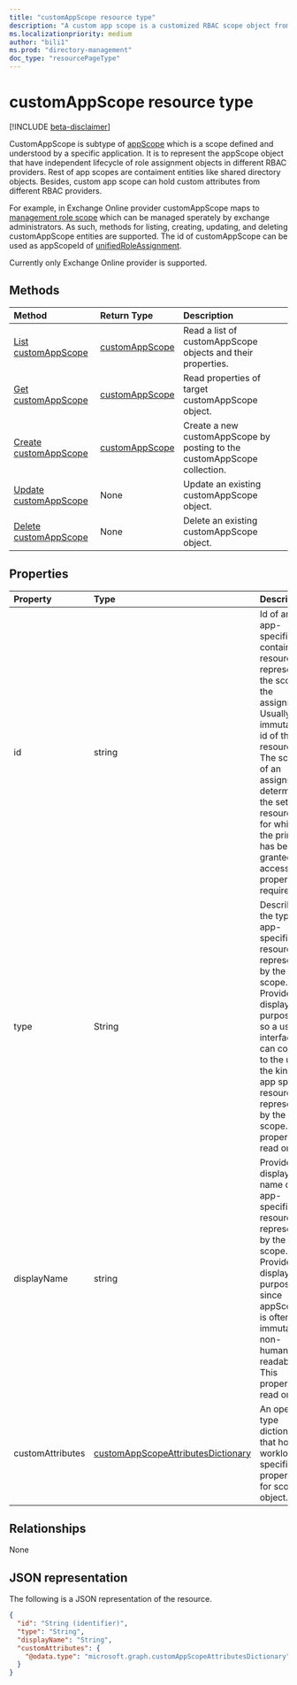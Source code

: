 ```yaml
---
title: "customAppScope resource type"
description: "A custom app scope is a customized RBAC scope object from each provider."
ms.localizationpriority: medium
author: "bili1"
ms.prod: "directory-management"
doc_type: "resourcePageType"
---
```


# customAppScope resource type

[!INCLUDE [beta-disclaimer](../../includes/beta-disclaimer.md)]

CustomAppScope is subtype of [appScope](appscope.md) which is a scope defined and understood by a specific application. It is to represent the appScope object that have independent lifecycle of role assignment objects in different RBAC providers. Rest of app scopes are contaiment entities like shared directory objects. Besides, custom app scope can hold custom attributes from different RBAC providers.

For example, in Exchange Online provider customAppScope maps to [management role scope](/exchange/understanding-management-role-scopes-exchange-2013-help) which can be managed sperately by exchange administrators. As such, methods for listing, creating, updating, and deleting customAppScope entities are supported. The id of customAppScope can be used as appScopeId of [unifiedRoleAssignment](unifiedroleassignment.md).

Currently only Exchange Online provider is supported.

## Methods
| Method       | Return Type | Description |
|:-------------|:------------|:------------|
| [List customAppScope](../api/unifiedrbacapplication-list-customappscopes.md) | [customAppScope](customAppScope.md) | Read a list of customAppScope objects and their properties. |
| [Get customAppScope](../api/unifiedrbacapplication-get-customappscope.md) | [customAppScope](customAppScope.md) | Read properties of target customAppScope object. |
| [Create customAppScope](../api/unifiedrbacapplication-post-customappscope.md) | [customAppScope](customAppScope.md) | Create a new customAppScope by posting to the customAppScope collection. |
| [Update customAppScope](../api/unifiedrbacapplication-update-customappscope.md)| None | Update an existing customAppScope object.|
| [Delete customAppScope](../api/unifiedrbacapplication-delete-customappscope.md) | None | Delete an existing customAppScope object. |

## Properties

| Property | Type | Description |
|:-------- |:---- |:----------- |
| id | string | Id of an app-specific container or resource representing the scope of the assignment. Usually the immutable id of the resource. The scope of an assignment determines the set of resources for which the principal has been granted access. This property is required. |
| type | String | Describes the type of app-specific resource represented by the app scope. Provided for display purposes, so a user interface can convey to the user the kind of app specific resource represented by the app scope. This property is read only. |
| displayName | string | Provides the display name of the app-specific resource represented by the app scope. Provided for display purposes since appScopeId is often an immutable, non-human-readable id. This property is read only. |
| customAttributes | [customAppScopeAttributesDictionary](customappscopeattributesdictionary.md) | An open type dictionary that holds workload specific properties for scope object. |

## Relationships

None

## JSON representation

The following is a JSON representation of the resource.
<!-- {
  "blockType": "resource",
  "keyProperty": "id",
  "@odata.type": "microsoft.graph.customAppScope"
}
-->
```json
{
  "id": "String (identifier)",
  "type": "String",
  "displayName": "String",
  "customAttributes": {
    "@odata.type": "microsoft.graph.customAppScopeAttributesDictionary"
  }
}
```